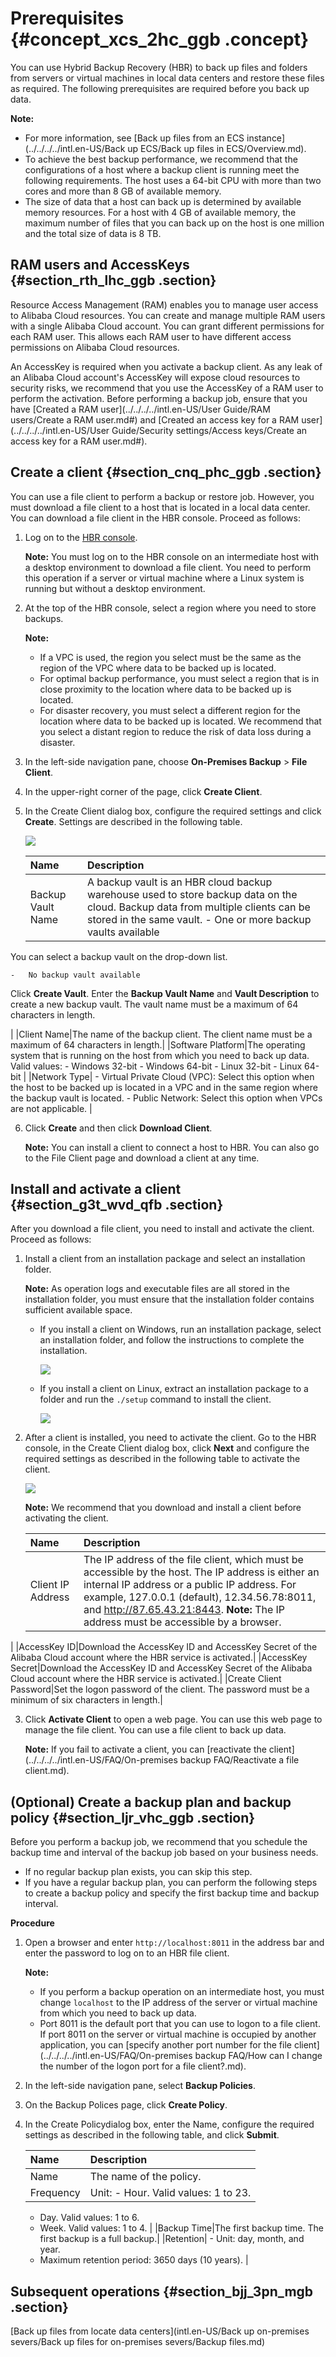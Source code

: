 # Prerequisites {#concept_xcs_2hc_ggb .concept}

You can use Hybrid Backup Recovery \(HBR\) to back up files and folders from servers or virtual machines in local data centers and restore these files as required. The following prerequisites are required before you back up data.

**Note:** 

-   For more information, see [Back up files from an ECS instance](../../../../intl.en-US/Back up ECS/Back up files in ECS/Overview.md).
-   To achieve the best backup performance, we recommend that the configurations of a host where a backup client is running meet the following requirements. The host uses a 64-bit CPU with more than two cores and more than 8 GB of available memory.
-   The size of data that a host can back up is determined by available memory resources. For a host with 4 GB of available memory, the maximum number of files that you can back up on the host is one million and the total size of data is 8 TB.

## RAM users and AccessKeys {#section_rth_lhc_ggb .section}

Resource Access Management \(RAM\) enables you to manage user access to Alibaba Cloud resources. You can create and manage multiple RAM users with a single Alibaba Cloud account. You can grant different permissions for each RAM user. This allows each RAM user to have different access permissions on Alibaba Cloud resources.

An AccessKey is required when you activate a backup client. As any leak of an Alibaba Cloud account's AccessKey will expose cloud resources to security risks, we recommend that you use the AccessKey of a RAM user to perform the activation. Before performing a backup job, ensure that you have [Created a RAM user](../../../../intl.en-US/User Guide/RAM users/Create a RAM user.md#) and [Created an access key for a RAM user](../../../../intl.en-US/User Guide/Security settings/Access keys/Create an access key for a RAM user.md#).

## Create a client {#section_cnq_phc_ggb .section}

You can use a file client to perform a backup or restore job. However, you must download a file client to a host that is located in a local data center. You can download a file client in the HBR console. Proceed as follows:

1.  Log on to the [HBR console](https://hbr.console.aliyun.com).

    **Note:** You must log on to the HBR console on an intermediate host with a desktop environment to download a file client. You need to perform this operation if a server or virtual machine where a Linux system is running but without a desktop environment.

2.  At the top of the HBR console, select a region where you need to store backups.

    **Note:** 

    -   If a VPC is used, the region you select must be the same as the region of the VPC where data to be backed up is located.
    -   For optimal backup performance, you must select a region that is in close proximity to the location where data to be backed up is located.
    -   For disaster recovery, you must select a different region for the location where data to be backed up is located. We recommend that you select a distant region to reduce the risk of data loss during a disaster.
3.  In the left-side navigation pane, choose **On-Premises Backup** \> **File Client**.
4.  In the upper-right corner of the page, click **Create Client**.
5.  In the Create Client dialog box, configure the required settings and click **Create**. Settings are described in the following table.

    ![](http://static-aliyun-doc.oss-cn-hangzhou.aliyuncs.com/assets/img/83047/156473909354114_en-US.jpg)

    |Name|Description|
    |:---|:----------|
    |Backup Vault Name|A backup vault is an HBR cloud backup warehouse used to store backup data on the cloud. Backup data from multiple clients can be stored in the same vault.     -   One or more backup vaults available

You can select a backup vault on the drop-down list.

    -   No backup vault available

Click **Create Vault**. Enter the **Backup Vault Name** and **Vault Description** to create a new backup vault. The vault name must be a maximum of 64 characters in length.

 |
    |Client Name|The name of the backup client. The client name must be a maximum of 64 characters in length.|
    |Software Platform|The operating system that is running on the host from which you need to back up data. Valid values:     -   Windows 32-bit
    -   Windows 64-bit
    -   Linux 32-bit
    -   Linux 64-bit
 |
    |Network Type|     -   Virtual Private Cloud \(VPC\): Select this option when the host to be backed up is located in a VPC and in the same region where the backup vault is located.
    -   Public Network: Select this option when VPCs are not applicable.
 |

6.  Click **Create** and then click **Download Client**.

    **Note:** You can install a client to connect a host to HBR. You can also go to the File Client page and download a client at any time.


## Install and activate a client {#section_g3t_wvd_qfb .section}

After you download a file client, you need to install and activate the client. Proceed as follows:

1.  Install a client from an installation package and select an installation folder.

    **Note:** As operation logs and executable files are all stored in the installation folder, you must ensure that the installation folder contains sufficient available space.

    -   If you install a client on Windows, run an installation package, select an installation folder, and follow the instructions to complete the installation.

        ![](http://static-aliyun-doc.oss-cn-hangzhou.aliyuncs.com/assets/img/83047/156473909354107_en-US.png)

    -   If you install a client on Linux, extract an installation package to a folder and run the `./setup` command to install the client.

        ![](http://static-aliyun-doc.oss-cn-hangzhou.aliyuncs.com/assets/img/83047/156473909454108_en-US.png)

2.  After a client is installed, you need to activate the client. Go to the HBR console, in the Create Client dialog box, click **Next** and configure the required settings as described in the following table to activate the client.

    ![](http://static-aliyun-doc.oss-cn-hangzhou.aliyuncs.com/assets/img/83047/156473909454109_en-US.png)

    **Note:** We recommend that you download and install a client before activating the client.

    |Name|Description|
    |:---|:----------|
    |Client IP Address|The IP address of the file client, which must be accessible by the host. The IP address is either an internal IP address or a public IP address. For example, 127.0.0.1 \(default\), 12.34.56.78:8011, and http://87.65.43.21:8443. **Note:** The IP address must be accessible by a browser.

 |
    |AccessKey ID|Download the AccessKey ID and AccessKey Secret of the Alibaba Cloud account where the HBR service is activated.|
    |AccessKey Secret|Download the AccessKey ID and AccessKey Secret of the Alibaba Cloud account where the HBR service is activated.|
    |Create Client Password|Set the logon password of the client. The password must be a minimum of six characters in length.|

3.  Click **Activate Client** to open a web page. You can use this web page to manage the file client. You can use a file client to back up data.

    **Note:** If you fail to activate a client, you can [reactivate the client](../../../../intl.en-US/FAQ/On-premises backup FAQ/Reactivate a file client.md).


## \(Optional\) Create a backup plan and backup policy {#section_ljr_vhc_ggb .section}

Before you perform a backup job, we recommend that you schedule the backup time and interval of the backup job based on your business needs.

-   If no regular backup plan exists, you can skip this step.
-   If you have a regular backup plan, you can perform the following steps to create a backup policy and specify the first backup time and backup interval.

 **Procedure** 

1.  Open a browser and enter `http://localhost:8011` in the address bar and enter the password to log on to an HBR file client.

    **Note:** 

    -   If you perform a backup operation on an intermediate host, you must change `localhost` to the IP address of the server or virtual machine from which you need to back up data.
    -   Port 8011 is the default port that you can use to logon to a file client. If port 8011 on the server or virtual machine is occupied by another application, you can [specify another port number for the file client](../../../../intl.en-US/FAQ/On-premises backup FAQ/How can I change the number of the logon port for a file client?.md).
2.  In the left-side navigation pane, select **Backup Policies**.
3.  On the Backup Polices page, click **Create Policy**.
4.  In the Create Policydialog box, enter the Name, configure the required settings as described in the following table, and click **Submit**.

    |Name|Description|
    |:---|:----------|
    |Name|The name of the policy.|
    |Frequency|Unit:     -   Hour. Valid values: 1 to 23.
    -   Day. Valid values: 1 to 6.
    -   Week. Valid values: 1 to 4.
 |
    |Backup Time|The first backup time. The first backup is a full backup.|
    |Retention|     -   Unit: day, month, and year.
    -   Maximum retention period: 3650 days \(10 years\).
 |


## Subsequent operations {#section_bjj_3pn_mgb .section}

[Back up files from locate data centers](intl.en-US/Back up on-premises severs/Back up files for on-premises severs/Backup files.md)

